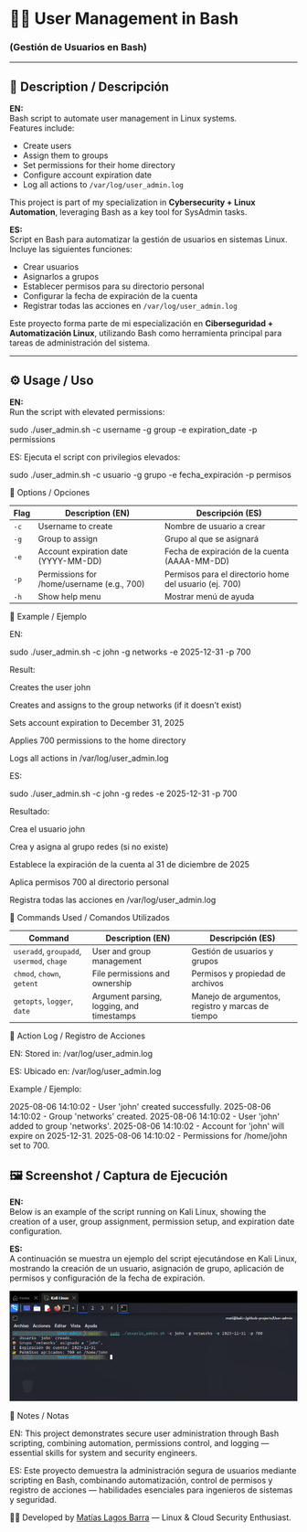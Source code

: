 # 🧑‍💻 User Management in Bash  
### (Gestión de Usuarios en Bash)

---

## 📌 Description / Descripción  

**EN:**  
Bash script to automate user management in Linux systems.  
Features include:  
- Create users  
- Assign them to groups  
- Set permissions for their home directory  
- Configure account expiration date  
- Log all actions to `/var/log/user_admin.log`  

This project is part of my specialization in **Cybersecurity + Linux Automation**, leveraging Bash as a key tool for SysAdmin tasks.  

**ES:**  
Script en Bash para automatizar la gestión de usuarios en sistemas Linux.  
Incluye las siguientes funciones:  
- Crear usuarios  
- Asignarlos a grupos  
- Establecer permisos para su directorio personal  
- Configurar la fecha de expiración de la cuenta  
- Registrar todas las acciones en `/var/log/user_admin.log`  

Este proyecto forma parte de mi especialización en **Ciberseguridad + Automatización Linux**, utilizando Bash como herramienta principal para tareas de administración del sistema.

---

## ⚙️ Usage / Uso  

**EN:**  
Run the script with elevated permissions:  

sudo ./user_admin.sh -c username -g group -e expiration_date -p permissions

ES:
Ejecuta el script con privilegios elevados:

sudo ./user_admin.sh -c usuario -g grupo -e fecha_expiración -p permisos

📘 Options / Opciones

| Flag | Description (EN)                           | Descripción (ES)                                       |
| ---- | ------------------------------------------ | ------------------------------------------------------ |
| `-c` | Username to create                         | Nombre de usuario a crear                              |
| `-g` | Group to assign                            | Grupo al que se asignará                               |
| `-e` | Account expiration date (YYYY-MM-DD)       | Fecha de expiración de la cuenta (AAAA-MM-DD)          |
| `-p` | Permissions for /home/username (e.g., 700) | Permisos para el directorio home del usuario (ej. 700) |
| `-h` | Show help menu                             | Mostrar menú de ayuda                                  |

📝 Example / Ejemplo

EN:

sudo ./user_admin.sh -c john -g networks -e 2025-12-31 -p 700

Result:

Creates the user john

Creates and assigns to the group networks (if it doesn’t exist)

Sets account expiration to December 31, 2025

Applies 700 permissions to the home directory

Logs all actions in /var/log/user_admin.log

ES:

sudo ./user_admin.sh -c john -g redes -e 2025-12-31 -p 700

Resultado:

Crea el usuario john

Crea y asigna al grupo redes (si no existe)

Establece la expiración de la cuenta al 31 de diciembre de 2025

Aplica permisos 700 al directorio personal

Registra todas las acciones en /var/log/user_admin.log

🧠 Commands Used / Comandos Utilizados

| Command                                   | Description (EN)                          | Descripción (ES)                                  |
| ----------------------------------------- | ----------------------------------------- | ------------------------------------------------- |
| `useradd`, `groupadd`, `usermod`, `chage` | User and group management                 | Gestión de usuarios y grupos                      |
| `chmod`, `chown`, `getent`                | File permissions and ownership            | Permisos y propiedad de archivos                  |
| `getopts`, `logger`, `date`               | Argument parsing, logging, and timestamps | Manejo de argumentos, registro y marcas de tiempo |

📁 Action Log / Registro de Acciones

EN:
Stored in: /var/log/user_admin.log

ES:
Ubicado en: /var/log/user_admin.log

Example / Ejemplo:

2025-08-06 14:10:02 - User 'john' created successfully.
2025-08-06 14:10:02 - Group 'networks' created.
2025-08-06 14:10:02 - User 'john' added to group 'networks'.
2025-08-06 14:10:02 - Account for 'john' will expire on 2025-12-31.
2025-08-06 14:10:02 - Permissions for /home/john set to 700.


## 🖼️ Screenshot / Captura de Ejecución  

**EN:**  
Below is an example of the script running on Kali Linux, showing the creation of a user, group assignment, permission setup, and expiration date configuration.  

**ES:**  
A continuación se muestra un ejemplo del script ejecutándose en Kali Linux, mostrando la creación de un usuario, asignación de grupo, aplicación de permisos y configuración de la fecha de expiración.  

<p align="center">
  <img src="./images/user_admin_run.png" width="720"/>
</p>

📘 Notes / Notas

EN:
This project demonstrates secure user administration through Bash scripting, combining automation, permissions control, and logging — essential skills for system and security engineers.

ES:
Este proyecto demuestra la administración segura de usuarios mediante scripting en Bash, combinando automatización, control de permisos y registro de acciones — habilidades esenciales para ingenieros de sistemas y seguridad.

🧑‍💻 Developed by [Matías Lagos Barra](https://github.com/Matiaslb14) — Linux & Cloud Security Enthusiast.
